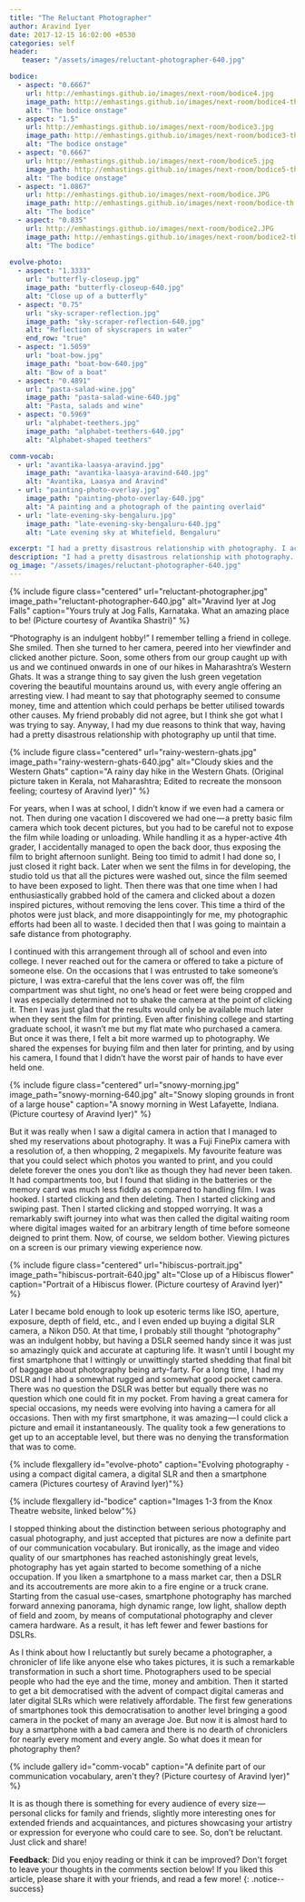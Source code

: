 ```yaml
---
title: "The Reluctant Photographer"
author: Aravind Iyer
date: 2017-12-15 16:02:00 +0530
categories: self
header:
   teaser: "/assets/images/reluctant-photographer-640.jpg"

bodice:
  - aspect: "0.6667"
    url: http://emhastings.github.io/images/next-room/bodice4.jpg
    image_path: http://emhastings.github.io/images/next-room/bodice4-th.jpg
    alt: "The bodice onstage"  
  - aspect: "1.5"
    url: http://emhastings.github.io/images/next-room/bodice3.jpg
    image_path: http://emhastings.github.io/images/next-room/bodice3-th.jpg
    alt: "The bodice onstage"  
  - aspect: "0.6667"
    url: http://emhastings.github.io/images/next-room/bodice5.jpg
    image_path: http://emhastings.github.io/images/next-room/bodice5-th.jpg
    alt: "The bodice onstage"
  - aspect: "1.0867"
    url: http://emhastings.github.io/images/next-room/bodice.JPG
    image_path: http://emhastings.github.io/images/next-room/bodice-th.jpg
    alt: "The bodice"
  - aspect: "0.835"
    url: http://emhastings.github.io/images/next-room/bodice2.JPG
    image_path: http://emhastings.github.io/images/next-room/bodice2-th.jpg
    alt: "The bodice"
	
evolve-photo:
  - aspect: "1.3333"
    url: "butterfly-closeup.jpg"
    image_path: "butterfly-closeup-640.jpg"
    alt: "Close up of a butterfly"
  - aspect: "0.75"
    url: "sky-scraper-reflection.jpg"
    image_path: "sky-scraper-reflection-640.jpg"
    alt: "Reflection of skyscrapers in water"
    end_row: "true"
  - aspect: "1.5059"
    url: "boat-bow.jpg"
    image_path: "boat-bow-640.jpg"
    alt: "Bow of a boat"
  - aspect: "0.4891"
    url: "pasta-salad-wine.jpg"
    image_path: "pasta-salad-wine-640.jpg"
    alt: "Pasta, salads and wine"
  - aspect: "0.5969"
    url: "alphabet-teethers.jpg"
    image_path: "alphabet-teethers-640.jpg"
    alt: "Alphabet-shaped teethers"

comm-vocab:
  - url: "avantika-laasya-aravind.jpg"
    image_path: "avantika-laasya-aravind-640.jpg"
    alt: "Avantika, Laasya and Aravind"
  - url: "painting-photo-overlay.jpg"
    image_path: "painting-photo-overlay-640.jpg"
    alt: "A painting and a photograph of the painting overlaid"
  - url: "late-evening-sky-bengaluru.jpg"
    image_path: "late-evening-sky-bengaluru-640.jpg"
    alt: "Late evening sky at Whitefield, Bengaluru" 

excerpt: "I had a pretty disastrous relationship with photography. I accidentally managed to open the back door, thus exposing the film to bright afternoon sunlight. Then once I enthusiastically grabbed hold of the camera and clicked about a dozen inspired pictures, without removing the lens cover! I decided I was going to maintain a safe distance from photography. It was really when I saw a digital camera in action that I managed to shed my reservations about photography. Now smartphone photography has marched forward annexing panorama, high dynamic range, low light, shallow depth of field and zoom, by means of computational photography and clever camera hardware. As a photographer, there is something for every audience of every size — personal clicks for family and friends, slightly more interesting ones for extended friends and acquaintances, and pictures showcasing your artistry or expression for everyone who could care to see."
description: "I had a pretty disastrous relationship with photography. I accidentally managed to open the back door, thus exposing the film to bright afternoon sunlight. Then once I enthusiastically grabbed hold of the camera and clicked about a dozen inspired pictures, without removing the lens cover! I decided I was going to maintain a safe distance from photography. It was really when I saw a digital camera in action that I managed to shed my reservations about photography. Now smartphone photography has marched forward annexing panorama, high dynamic range, low light, shallow depth of field and zoom, by means of computational photography and clever camera hardware. As a photographer, there is something for every audience of every size — personal clicks for family and friends, slightly more interesting ones for extended friends and acquaintances, and pictures showcasing your artistry or expression for everyone who could care to see."
og_image: "/assets/images/reluctant-photographer-640.jpg"
---
```

{% include figure class="centered" url="reluctant-photographer.jpg" image_path="reluctant-photographer-640.jpg" alt="Aravind Iyer at Jog Falls" caption="Yours truly at Jog Falls, Karnataka. What an amazing place to be! (Picture courtesy of Avantika Shastri)" %}

“Photography is an indulgent hobby!” I remember telling a friend in college. She smiled. Then she turned to her camera, peered into her viewfinder and clicked another picture. Soon, some others from our group caught up with us and we continued onwards in one of our hikes in Maharashtra’s Western Ghats. It was a strange thing to say given the lush green vegetation covering the beautiful mountains around us, with every angle offering an arresting view. I had meant to say that photography seemed to consume money, time and attention which could perhaps be better utilised towards other causes. My friend probably did not agree, but I think she got what I was trying to say. Anyway, I had my due reasons to think that way, having had a pretty disastrous relationship with photography up until that time.

{% include figure class="centered" url="rainy-western-ghats.jpg" image_path="rainy-western-ghats-640.jpg" alt="Cloudy skies and the Western Ghats" caption="A rainy day hike in the Western Ghats. (Original picture taken in Kerala, not Maharashtra; Edited to recreate the monsoon feeling; courtesy of Aravind Iyer)" %}

For years, when I was at school, I didn’t know if we even had a camera or not. Then during one vacation I discovered we had one — a pretty basic film camera which took decent pictures, but you had to be careful not to expose the film while loading or unloading. While handling it as a hyper-active 4th grader, I accidentally managed to open the back door, thus exposing the film to bright afternoon sunlight. Being too timid to admit I had done so, I just closed it right back. Later when we sent the films in for developing, the studio told us that all the pictures were washed out, since the film seemed to have been exposed to light. Then there was that one time when I had enthusiastically grabbed hold of the camera and clicked about a dozen inspired pictures, without removing the lens cover. This time a third of the photos were just black, and more disappointingly for me, my photographic efforts had been all to waste. I decided then that I was going to maintain a safe distance from photography.

I continued with this arrangement through all of school and even into college. I never reached out for the camera or offered to take a picture of someone else. On the occasions that I was entrusted to take someone’s picture, I was extra-careful that the lens cover was off, the film compartment was shut tight, no one’s head or feet were being cropped and I was especially determined not to shake the camera at the point of clicking it. Then I was just glad that the results would only be available much later when they sent the film for printing. Even after finishing college and starting graduate school, it wasn’t me but my flat mate who purchased a camera. But once it was there, I felt a bit more warmed up to photography. We shared the expenses for buying film and then later for printing, and by using his camera, I found that I didn’t have the worst pair of hands to have ever held one.

{% include figure class="centered" url="snowy-morning.jpg" image_path="snowy-morning-640.jpg" alt="Snowy sloping grounds in front of a large house" caption="A snowy morning in West Lafayette, Indiana. (Picture courtesy of Aravind Iyer)" %}

But it was really when I saw a digital camera in action that I managed to shed my reservations about photography. It was a Fuji FinePix camera with a resolution of, a then whopping, 2 megapixels. My favourite feature was that you could select which photos you wanted to print, and you could delete forever the ones you don’t like as though they had never been taken. It had compartments too, but I found that sliding in the batteries or the memory card was much less fiddly as compared to handling film. I was hooked. I started clicking and then deleting. Then I started clicking and swiping past. Then I started clicking and stopped worrying. It was a remarkably swift journey into what was then called the digital waiting room where digital images waited for an arbitrary length of time before someone deigned to print them. Now, of course, we seldom bother. Viewing pictures on a screen is our primary viewing experience now.

{% include figure class="centered" url="hibiscus-portrait.jpg" image_path="hibiscus-portrait-640.jpg" alt="Close up of a Hibiscus flower" caption="Portrait of a Hibiscus flower. (Picture courtesy of Aravind Iyer)" %}

Later I became bold enough to look up esoteric terms like ISO, aperture, exposure, depth of field, etc., and I even ended up buying a digital SLR camera, a Nikon D50. At that time, I probably still thought “photography” was an indulgent hobby, but having a DSLR seemed handy since it was just so amazingly quick and accurate at capturing life. It wasn’t until I bought my first smartphone that I wittingly or unwittingly started shedding that final bit of baggage about photography being arty-farty. For a long time, I had my DSLR and I had a somewhat rugged and somewhat good pocket camera. There was no question the DSLR was better but equally there was no question which one could fit in my pocket. From having a great camera for special occasions, my needs were evolving into having a camera for all occasions. Then with my first smartphone, it was amazing — I could click a picture and email it instantaneously. The quality took a few generations to get up to an acceptable level, but there was no denying the transformation that was to come.

{% include flexgallery id="evolve-photo" caption="Evolving photography - using a compact digital camera, a digital SLR and then a smartphone camera (Pictures courtesy of Aravind Iyer)"%}

{% include flexgallery id-"bodice" caption="Images 1-3 from the Knox Theatre website, linked below"%}

I stopped thinking about the distinction between serious photography and casual photography, and just accepted that pictures are now a definite part of our communication vocabulary. But ironically, as the image and video quality of our smartphones has reached astonishingly great levels, photography has yet again started to become something of a niche occupation. If you liken a smartphone to a mass market car, then a DSLR and its accoutrements are more akin to a fire engine or a truck crane. Starting from the casual use-cases, smartphone photography has marched forward annexing panorama, high dynamic range, low light, shallow depth of field and zoom, by means of computational photography and clever camera hardware. As a result, it has left fewer and fewer bastions for DSLRs.

As I think about how I reluctantly but surely became a photographer, a chronicler of life like anyone else who takes pictures, it is such a remarkable transformation in such a short time. Photographers used to be special people who had the eye and the time, money and ambition. Then it started to get a bit democratised with the advent of compact digital cameras and later digital SLRs which were relatively affordable. The first few generations of smartphones took this democratisation to another level bringing a good camera in the pocket of many an average Joe. But now it is almost hard to buy a smartphone with a bad camera and there is no dearth of chroniclers for nearly every moment and every angle. So what does it mean for photography then?

{% include gallery id="comm-vocab" caption="A definite part of our communication vocabulary, aren't they? (Picture courtesy of Aravind Iyer)" %}

It is as though there is something for every audience of every size — personal clicks for family and friends, slightly more interesting ones for extended friends and acquaintances, and pictures showcasing your artistry or expression for everyone who could care to see. So, don’t be reluctant. Just click and share!

**Feedback**: Did you enjoy reading or think it can be improved? Don't forget to leave your thoughts in the comments section below! If you liked this article, please share it with your friends, and read a few more! 
{: .notice--success}
